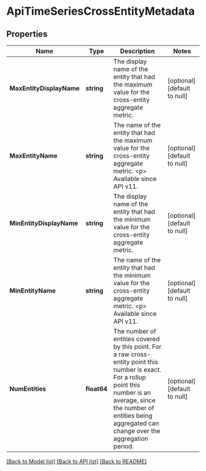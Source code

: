 # ApiTimeSeriesCrossEntityMetadata

## Properties
Name | Type | Description | Notes
------------ | ------------- | ------------- | -------------
**MaxEntityDisplayName** | **string** | The display name of the entity that had the maximum value for the cross-entity aggregate metric. | [optional] [default to null]
**MaxEntityName** | **string** | The name of the entity that had the maximum value for the cross-entity aggregate metric. &lt;p&gt; Available since API v11. | [optional] [default to null]
**MinEntityDisplayName** | **string** | The display name of the entity that had the minimum value for the cross-entity aggregate metric. | [optional] [default to null]
**MinEntityName** | **string** | The name of the entity that had the minimum value for the cross-entity aggregate metric. &lt;p&gt; Available since API v11. | [optional] [default to null]
**NumEntities** | **float64** | The number of entities covered by this point. For a raw cross-entity point this number is exact. For a rollup point this number is an average, since the number of entities being aggregated can change over the aggregation period. | [optional] [default to null]

[[Back to Model list]](../README.md#documentation-for-models) [[Back to API list]](../README.md#documentation-for-api-endpoints) [[Back to README]](../README.md)

